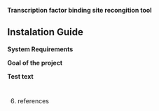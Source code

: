 **Transcription factor binding site recongition tool**


## **Instalation Guide** ##

**System Requirements**

**Goal of the project**

**Test text**
#







6. references
